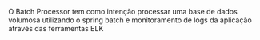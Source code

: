 O Batch Processor tem como intenção processar uma base de dados volumosa utilizando o spring batch e monitoramento de logs da aplicação através das ferramentas ELK
